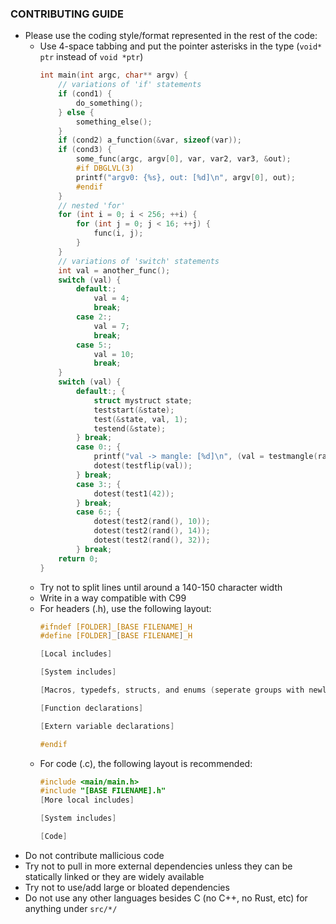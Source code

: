 ### CONTRIBUTING GUIDE
- Please use the coding style/format represented in the rest of the code:<br>
    - Use 4-space tabbing and put the pointer asterisks in the type (`void* ptr` instead of `void *ptr`)
        ```c
        int main(int argc, char** argv) {
            // variations of 'if' statements 
            if (cond1) {
                do_something();
            } else {
                something_else();
            }
            if (cond2) a_function(&var, sizeof(var));
            if (cond3) {
                some_func(argc, argv[0], var, var2, var3, &out);
                #if DBGLVL(3)
                printf("argv0: {%s}, out: [%d]\n", argv[0], out);
                #endif
            }
            // nested 'for'
            for (int i = 0; i < 256; ++i) {
                for (int j = 0; j < 16; ++j) {
                    func(i, j);
                }
            }
            // variations of 'switch' statements
            int val = another_func();
            switch (val) {
                default:;
                    val = 4;
                    break;
                case 2:;
                    val = 7;
                    break;
                case 5:;
                    val = 10;
                    break;
            }
            switch (val) {
                default:; {
                    struct mystruct state;
                    teststart(&state);
                    test(&state, val, 1);
                    testend(&state);
                } break;
                case 0:; {
                    printf("val -> mangle: [%d]\n", (val = testmangle(rand(), 0)));
                    dotest(testflip(val));
                } break;
                case 3:; {
                    dotest(test1(42));
                } break;
                case 6:; {
                    dotest(test2(rand(), 10));
                    dotest(test2(rand(), 14));
                    dotest(test2(rand(), 32));
                } break;
            return 0;
        }
        ``` 
    - Try not to split lines until around a 140-150 character width
    - Write in a way compatible with C99
    - For headers (.h), use the following layout:
        ```c
        #ifndef [FOLDER]_[BASE FILENAME]_H
        #define [FOLDER]_[BASE FILENAME]_H
        
        [Local includes]
        
        [System includes]
        
        [Macros, typedefs, structs, and enums (seperate groups with newlines)]
        
        [Function declarations]
        
        [Extern variable declarations]
        
        #endif
        ```
    - For code (.c), the following layout is recommended:
        ```c
        #include <main/main.h>
        #include "[BASE FILENAME].h"
        [More local includes]
        
        [System includes]
        
        [Code]
        ```
- Do not contribute mallicious code
- Try not to pull in more external dependencies unless they can be statically linked or they are widely available
- Try not to use/add large or bloated dependencies
- Do not use any other languages besides C (no C++, no Rust, etc) for anything under `src/*/`
